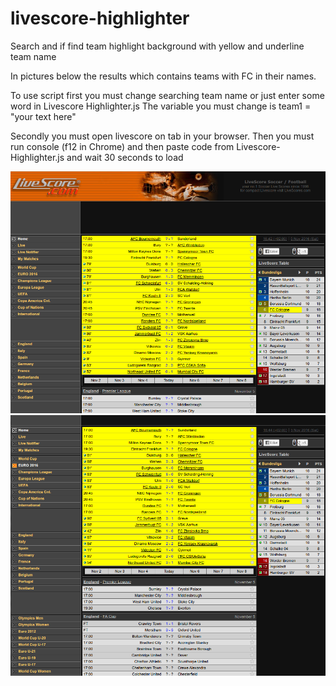 # livescore-highlighter
Search and if find team highlight background with yellow and underline team name


<p>In pictures below the results which contains teams with FC in their names.</p>

<p>To use script first you must change searching team name or just enter some word in Livescore Highlighter.js The variable you must change is team1 = "your text here"</p>

<p>Secondly you must open livescore on tab in your browser. Then you must run console (f12 in Chrome) and then paste code from Livescore-Highlighter.js and wait 30 seconds to load</p>

<img src="screenshot1.png" alt="result picture one" />
<img src="screenshot2.png" alt="result picture one" />
